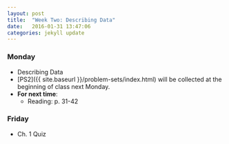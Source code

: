 ```yaml
---
layout: post
title:  "Week Two: Describing Data"
date:   2016-01-31 13:47:06
categories: jekyll update
---
```


### Monday
- Describing Data
- [PS2]({{ site.baseurl }}/problem-sets/index.html) will be collected at the beginning of class next Monday.
- **For next time**:
    - Reading: p. 31-42
    
<!--    
### Tuesday
- <a href = "{{ site.baseurl }}/assets/week-02/intro_to_data.html" target = "_blank">Lab 2: Intro to Data</a>

### Wednesday
- 
-->

### Friday
- Ch. 1 Quiz
